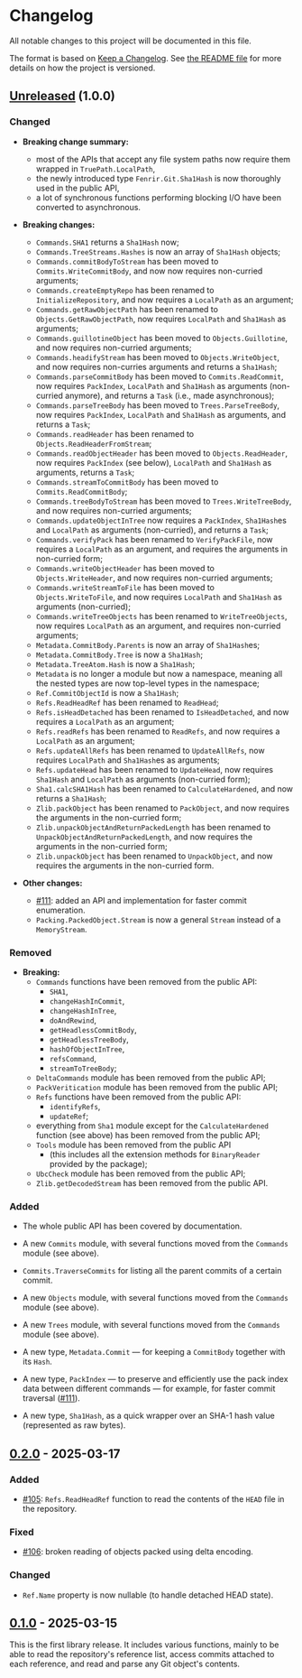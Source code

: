 <!--
SPDX-FileCopyrightText: 2021-2025 Fenrir contributors <https://github.com/ForNeVeR/Fenrir>

SPDX-License-Identifier: MIT
-->

Changelog
=========
All notable changes to this project will be documented in this file.

The format is based on [Keep a Changelog][keep-a-changelog]. See [the README file][docs.readme] for more details on how the project is versioned.

## [Unreleased] (1.0.0)
### Changed
- **Breaking change summary:**
    - most of the APIs that accept any file system paths now require them wrapped in `TruePath.LocalPath`,
    - the newly introduced type `Fenrir.Git.Sha1Hash` is now thoroughly used in the public API,
    - a lot of synchronous functions performing blocking I/O have been converted to asynchronous.

- **Breaking changes:**
    - `Commands.SHA1` returns a `Sha1Hash` now;
    - `Commands.TreeStreams.Hashes` is now an array of `Sha1Hash` objects;
    - `Commands.commitBodyToStream` has been moved to `Commits.WriteCommitBody`, and now now requires non-curried arguments;
    - `Commands.createEmptyRepo` has been renamed to `InitializeRepository`, and now requires a `LocalPath` as an argument;
    - `Commands.getRawObjectPath` has been renamed to `Objects.GetRawObjectPath`, now requires `LocalPath` and `Sha1Hash` as arguments;
    - `Commands.guillotineObject` has been moved to `Objects.Guillotine`, and now requires non-curried arguments;
    - `Commands.headifyStream` has been moved to `Objects.WriteObject`, and now requires non-curries arguments and returns a `Sha1Hash`;
    - `Commands.parseCommitBody` has been moved to `Commits.ReadCommit`, now requires `PackIndex`, `LocalPath` and `Sha1Hash` as arguments (non-curried anymore), and returns a `Task` (i.e., made asynchronous);
    - `Commands.parseTreeBody` has been moved to `Trees.ParseTreeBody`, now requires `PackIndex`, `LocalPath` and `Sha1Hash` as arguments, and returns a `Task`;
    - `Commands.readHeader` has been renamed to `Objects.ReadHeaderFromStream`;
    - `Commands.readObjectHeader` has been moved to `Objects.ReadHeader`, now requires `PackIndex` (see below), `LocalPath` and `Sha1Hash` as arguments, returns a `Task`;
    - `Commands.streamToCommitBody` has been moved to `Commits.ReadCommitBody`;
    - `Commands.treeBodyToStream` has been moved to `Trees.WriteTreeBody`, and now requires non-curried arguments;
    - `Commands.updateObjectInTree` now requires a `PackIndex`, `Sha1Hash`es and `LocalPath` as arguments (non-curried), and returns a `Task`;
    - `Commands.verifyPack` has been renamed to `VerifyPackFile`, now requires a `LocalPath` as an argument, and requires the arguments in non-curried form;
    - `Commands.writeObjectHeader` has been moved to `Objects.WriteHeader`, and now requires non-curried arguments;
    - `Commands.writeStreamToFile` has been moved to `Objects.WriteToFile`, and now requires `LocalPath` and `Sha1Hash` as arguments (non-curried);
    - `Commands.writeTreeObjects` has been renamed to `WriteTreeObjects`, now requires `LocalPath` as an argument, and requires non-curried arguments;
    - `Metadata.CommitBody.Parents` is now an array of `Sha1Hash`es;
    - `Metadata.CommitBody.Tree` is now a `Sha1Hash`;
    - `Metadata.TreeAtom.Hash` is now a `Sha1Hash`;
    - `Metadata` is no longer a module but now a namespace, meaning all the nested types are now top-level types in the namespace;
    - `Ref.CommitObjectId` is now a `Sha1Hash`;
    - `Refs.ReadHeadRef` has been renamed to `ReadHead`;
    - `Refs.isHeadDetached` has been renamed to `IsHeadDetached`, and now requires a `LocalPath` as an argument;
    - `Refs.readRefs` has been renamed to `ReadRefs`, and now requires a `LocalPath` as an argument;
    - `Refs.updateAllRefs` has been renamed to `UpdateAllRefs`, now requires `LocalPath` and `Sha1Hash`es as arguments;
    - `Refs.updateHead` has been renamed to `UpdateHead`, now requires `Sha1Hash` and `LocalPath` as arguments (non-curried form);
    - `Sha1.calcSHA1Hash` has been renamed to `CalculateHardened`, and now returns a `Sha1Hash`;
    - `Zlib.packObject` has been renamed to `PackObject`, and now requires the arguments in the non-curried form;
    - `Zlib.unpackObjectAndReturnPackedLength` has been renamed to `UnpackObjectAndReturnPackedLength`, and now requires the arguments in the non-curried form;
    - `Zlib.unpackObject` has been renamed to `UnpackObject`, and now requires the arguments in the non-curried form.

- **Other changes:**
    - [#111](https://github.com/ForNeVeR/Fenrir/issues/111): added an API and implementation for faster commit enumeration.
    - `Packing.PackedObject.Stream` is now a general `Stream` instead of a `MemoryStream`.

### Removed
- **Breaking:**
    - `Commands` functions have been removed from the public API:
        - `SHA1`,
        - `changeHashInCommit`,
        - `changeHashInTree`,
        - `doAndRewind`,
        - `getHeadlessCommitBody`,
        - `getHeadlessTreeBody`,
        - `hashOfObjectInTree`,
        - `refsCommand`,
        - `streamToTreeBody`;
    - `DeltaCommands` module has been removed from the public API;
    - `PackVeritication` module has been removed from the public API;
    - `Refs` functions have been removed from the public API:
        - `identifyRefs`,
        - `updateRef`;
    - everything from `Sha1` module except for the `CalculateHardened` function (see above) has been removed from the public API;
    - `Tools` module has been removed from the public API
        - (this includes all the extension methods for `BinaryReader` provided by the package);
    - `UbcCheck` module has been removed from the public API;
    - `Zlib.getDecodedStream` has been removed from the public API.

### Added
- The whole public API has been covered by documentation.

- A new `Commits` module, with several functions moved from the `Commands` module (see above).
- `Commits.TraverseCommits` for listing all the parent commits of a certain commit.
- A new `Objects` module, with several functions moved from the `Commands` module (see above).
- A new `Trees` module, with several functions moved from the `Commands` module (see above).

- A new type, `Metadata.Commit` — for keeping a `CommitBody` together with its `Hash`.
- A new type, `PackIndex` — to preserve and efficiently use the pack index data between different commands — for example, for faster commit traversal ([#111](https://github.com/ForNeVeR/Fenrir/issues/111)).
- A new type, `Sha1Hash`, as a quick wrapper over an SHA-1 hash value (represented as raw bytes).

## [0.2.0] - 2025-03-17
### Added
- [#105](https://github.com/ForNeVeR/Fenrir/issues/105): `Refs.ReadHeadRef` function to read the contents of the `HEAD` file in the repository.

### Fixed
- [#106](https://github.com/ForNeVeR/Fenrir/issues/106): broken reading of objects packed using delta encoding.

### Changed
- `Ref.Name` property is now nullable (to handle detached HEAD state).

## [0.1.0] - 2025-03-15
This is the first library release. It includes various functions, mainly to be able to read the repository's reference list, access commits attached to each reference, and read and parse any Git object's contents.

[docs.readme]: README.md
[keep-a-changelog]: https://keepachangelog.com/en/1.1.0/

[0.1.0]: https://github.com/ForNeVeR/Fenrir/releases/tag/v0.1.0
[0.2.0]: https://github.com/ForNeVeR/Fenrir/compare/v0.1.0...v0.2.0
[Unreleased]: https://github.com/ForNeVeR/Fenrir/compare/v0.2.0...HEAD
